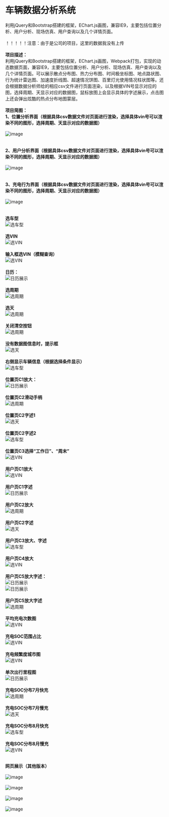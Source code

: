 # 车辆数据分析系统
利用jQuery和Bootstrap搭建的框架，EChart.js画图，兼容IE9，主要包括位置分析、用户分析、现场仿真、用户查询以及几个详情页面。<br/><br/>
！！！！！注意：由于是公司的项目，这里的数据我没有上传<br/><br/>
<strong>项目描述：</strong><br/>
利用jQuery和Bootstrap搭建的框架，EChart.js画图，Webpack打包，实现的动态数据页面，兼容IE9，主要包括位置分析、用户分析、现场仿真、用户查询以及几个详情页面。可以展示散点分布图、热力分布图、时间极坐标图、地点路状图、行为统计雷达图、加速度折线图、超速情况饼图、百里灯光使用情况柱状图等。还会根据数据分析师给的相应csv文件进行页面渲染，以及根据VIN号显示对应的图，选择周期、天显示对应的数据图，鼠标放图上会显示具体的字述展示，点击图上还会弹出炫酷的热点分布地图蒙层。</br></br>
<strong>项目简图：</strong><br/>
<strong>1、位置分析界面（根据具体csv数据文件对页面进行渲染，选择具体vin号可以渲染不同的图形，选择周期、天显示对应的数据图）</strong></br></br>
            ![image](https://github.com/xiaola66/vehicle-analysis/blob/master/img/location.png)</br></br></br>
            <strong>2、用户分析界面（根据具体csv数据文件对页面进行渲染，选择具体vin号可以渲染不同的图形，选择周期、天显示对应的数据图）</strong></br></br>
            ![image](https://github.com/xiaola66/vehicle-analysis/blob/master/img/user.png)</br></br></br>
               <strong>3、充电行为界面（根据具体csv数据文件对页面进行渲染，选择具体vin号可以渲染不同的图形，选择周期、天显示对应的数据图）</strong></br></br>
            ![image](https://github.com/xiaola66/vehicle-analysis/blob/master/img/charge.png)</br></br></br>
            <strong>选车型</strong></br>
           ![选车型](https://github.com/xiaola66/vehicle-analysis/blob/master/img/pcartype.png)</br></br>
           <strong>选VIN</strong></br>
           ![选VIN](https://github.com/xiaola66/vehicle-analysis/blob/master/img/pvin.png)</br></br>
            <strong>输入框选VIN（模糊查询）</strong></br>
           ![选VIN](https://github.com/xiaola66/vehicle-analysis/blob/master/img/vininput.png)</br></br>
           <strong>日历：</strong></br>
           ![日历展示](https://github.com/xiaola66/vehicle-analysis/blob/master/img/rili.png)</br></br>
           <strong>选周期</strong></br>
           ![选周期](https://github.com/xiaola66/vehicle-analysis/blob/master/img/pweek.png)</br></br>
           <strong>选天</strong></br>
           ![选周期](https://github.com/xiaola66/vehicle-analysis/blob/master/img/pday.png)</br></br>
            <strong>关闭清空按钮</strong></br>
           ![选周期](https://github.com/xiaola66/vehicle-analysis/blob/master/img/closewd.png)</br></br>
            <strong>没有数据图信息时，提示框</strong></br>
           ![选天](https://github.com/xiaola66/vehicle-analysis/blob/master/img/unonetishi.png)</br></br>
            <strong>右侧显示车辆信息（根据选择条件显示）</strong></br>
           ![选车型](https://github.com/xiaola66/vehicle-analysis/blob/master/img/rightinfo.png)</br></br>
           <strong>位置页C1放大：</strong></br>
           ![日历展示](https://github.com/xiaola66/vehicle-analysis/blob/master/img/lc1k.png)</br></br>
           <strong>位置页C2滑动手柄</strong></br>
           ![选周期](https://github.com/xiaola66/vehicle-analysis/blob/master/img/lc2bottom.png)</br></br>
           <strong>位置页C2字述1</strong></br>
           ![选天](https://github.com/xiaola66/vehicle-analysis/blob/master/img/lc2tllotip2.png)</br></br>
            <strong>位置页C2字述2</strong></br>
           ![选车型](https://github.com/xiaola66/vehicle-analysis/blob/master/img/lc2tllotip.png)</br></br>
           <strong>位置页C3选择“工作日”、“周末”</strong></br>
           ![选VIN](https://github.com/xiaola66/vehicle-analysis/blob/master/img/lc3p.png)</br></br>
            <strong>用户页C1放大</strong></br>
           ![选VIN](https://github.com/xiaola66/vehicle-analysis/blob/master/img/uc1k.png)</br></br>
           <strong>用户页C1字述</strong></br>
           ![日历展示](https://github.com/xiaola66/vehicle-analysis/blob/master/img/uc1tip.png)</br></br>
           <strong>用户页C2放大</strong></br>
           ![选周期](https://github.com/xiaola66/vehicle-analysis/blob/master/img/uc2k.png)</br></br>
           <strong>用户页C2字述</strong></br>
           ![选天](https://github.com/xiaola66/vehicle-analysis/blob/master/img/uc2tip.png)</br></br>
            <strong>用户页C3放大、字述</strong></br>
           ![选车型](https://github.com/xiaola66/vehicle-analysis/blob/master/img/uc3k.png)</br></br>
           <strong>用户页C4放大</strong></br>
           ![选VIN](https://github.com/xiaola66/vehicle-analysis/blob/master/img/uc4k.png)</br></br>
           <strong>用户页C5放大字述：</strong></br>
           ![日历展示](https://github.com/xiaola66/vehicle-analysis/blob/master/img/uc5k1.png)</br>
           ![日历展示](https://github.com/xiaola66/vehicle-analysis/blob/master/img/uc5k2.png)</br></br>
           <strong>用户页C5放大字述</strong></br>
           ![选周期](https://github.com/xiaola66/vehicle-analysis/blob/master/img/uc6k.png)</br></br>
           <strong>平均充电次数图</strong></br>
           ![选VIN](https://github.com/xiaola66/vehicle-analysis/blob/master/img/ccishu.png)</br></br>
            <strong>充电SOC范围占比</strong></br>
           ![选VIN](https://github.com/xiaola66/vehicle-analysis/blob/master/img/cbing.png)</br></br>
            <strong>充电频繁度城市图</strong></br>
           ![选VIN](https://github.com/xiaola66/vehicle-analysis/blob/master/img/ccity.png)</br></br>
           <strong>单次出行里程图</strong></br>
           ![日历展示](https://github.com/xiaola66/vehicle-analysis/blob/master/img/cdan.png)</br></br>
           <strong>充电SOC分布7月快充</strong></br>
           ![选周期](https://github.com/xiaola66/vehicle-analysis/blob/master/img/csoc1.png)</br></br>
           <strong>充电SOC分布7月慢充</strong></br>
           ![选天](https://github.com/xiaola66/vehicle-analysis/blob/master/img/csoc2.png)</br></br>
            <strong>充电SOC分布8月快充</strong></br>
           ![选车型](https://github.com/xiaola66/vehicle-analysis/blob/master/img/csoc3.png)</br></br>
           <strong>充电SOC分布8月慢充</strong></br>
           ![选VIN](https://github.com/xiaola66/vehicle-analysis/blob/master/img/csoc4.png)</br></br>

<strong>网页展示（其他版本）</strong></br></br>
            ![image](https://github.com/xiaola66/vehicle-analysis/blob/master/img/1.png)</br></br>
 ![image](https://github.com/xiaola66/vehicle-analysis/blob/master/img/2.png)</br></br>
  ![image](https://github.com/xiaola66/vehicle-analysis/blob/master/img/3.png)</br></br>
   ![image](https://github.com/xiaola66/vehicle-analysis/blob/master/img/4.png)</br></br>

